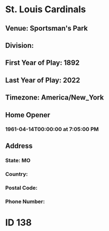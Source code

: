 # St. Louis Cardinals
## Venue: Sportsman's Park
## Division: 
## First Year of Play: 1892
## Last Year of Play: 2022
## Timezone: America/New_York
## Home Opener
### 1961-04-14T00:00:00 at 7:05:00 PM
## Address
### 
### State: MO
### Country: 
### Postal Code: 
### Phone Number: 
# ID 138